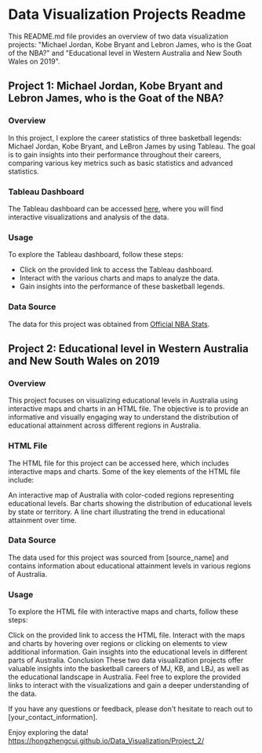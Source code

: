 # Data Visualization Projects Readme

This README.md file provides an overview of two data visualization projects: "Michael Jordan, Kobe Bryant and Lebron James, who is the Goat of the NBA?" and "Educational level in Western Australia and New South Wales on 2019".

## Project 1: Michael Jordan, Kobe Bryant and Lebron James, who is the Goat of the NBA?
### Overview
In this project, I explore the career statistics of three basketball legends: Michael Jordan, Kobe Bryant, and LeBron James by using Tableau. The goal is to gain insights into their performance throughout their careers, comparing various key metrics such as basic statistics and advanced statistics.

### Tableau Dashboard
The Tableau dashboard can be accessed [here](https://public.tableau.com/app/profile/hongzheng.cui/viz/Project_1_16936896031960/1_1), where you will find interactive visualizations and analysis of the data.

### Usage
To explore the Tableau dashboard, follow these steps:

- Click on the provided link to access the Tableau dashboard.
- Interact with the various charts and maps to analyze the data.
- Gain insights into the performance of these basketball legends.

### Data Source
The data for this project was obtained from [Official NBA Stats](https://www.nba.com/stats).

## Project 2: Educational level in Western Australia and New South Wales on 2019
### Overview
This project focuses on visualizing educational levels in Australia using interactive maps and charts in an HTML file. The objective is to provide an informative and visually engaging way to understand the distribution of educational attainment across different regions in Australia.

### HTML File
The HTML file for this project can be accessed here, which includes interactive maps and charts. Some of the key elements of the HTML file include:

An interactive map of Australia with color-coded regions representing educational levels.
Bar charts showing the distribution of educational levels by state or territory.
A line chart illustrating the trend in educational attainment over time.
### Data Source
The data used for this project was sourced from [source_name] and contains information about educational attainment levels in various regions of Australia.

### Usage
To explore the HTML file with interactive maps and charts, follow these steps:

Click on the provided link to access the HTML file.
Interact with the maps and charts by hovering over regions or clicking on elements to view additional information.
Gain insights into the educational levels in different parts of Australia.
Conclusion
These two data visualization projects offer valuable insights into the basketball careers of MJ, KB, and LBJ, as well as the educational landscape in Australia. Feel free to explore the provided links to interact with the visualizations and gain a deeper understanding of the data.

If you have any questions or feedback, please don't hesitate to reach out to [your_contact_information].

Enjoy exploring the data!
https://hongzhengcui.github.io/Data_Visualization/Project_2/
